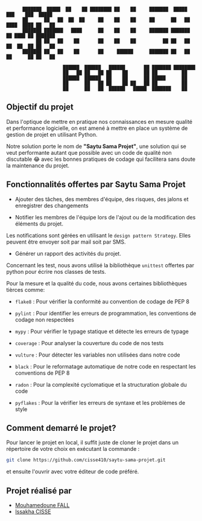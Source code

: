           ███████  █████  ██    ██ ████████ ██    ██     ███████  █████  ███    ███  █████       
          ██      ██   ██  ██  ██     ██    ██    ██     ██      ██   ██ ████  ████ ██   ██         
          ███████ ███████   ████      ██    ██    ██     ███████ ███████ ██ ████ ██ ███████         
               ██ ██   ██    ██       ██    ██    ██          ██ ██   ██ ██  ██  ██ ██   ██         
          ███████ ██   ██    ██       ██     ██████      ███████ ██   ██ ██      ██ ██   ██
          
                         ██████  ██████   ██████       ██ ███████ ████████
                         ██   ██ ██   ██ ██    ██      ██ ██         ██
                         ██████  ██████  ██    ██      ██ █████      ██
                         ██      ██   ██ ██    ██ ██   ██ ██         ██
                         ██      ██   ██  ██████   █████  ███████    ██  

## Objectif du projet
<p>Dans l'optique de mettre en pratique nos connaissances en mesure qualité et performance logicielle, on est amené à mettre en place un système de gestion de projet en utilisant Python.</p>
Notre solution porte le nom de <b>"Saytu Sama Projet"</b>, une solution qui se veut performante autant que possible avec un code de qualité non discutable 😂 avec les bonnes pratiques de codage qui facilitera sans doute la maintenance du projet.

## Fonctionnalités offertes par <b>Saytu Sama Projet</b>

- Ajouter des tâches, des membres d'équipe, des risques, des jalons et enregistrer des changements
- <p>Notifier les membres de l'équipe lors de l'ajout ou de la modification des éléments du projet.</p>
Les notifications sont gérées en utilisant le ```design pattern Strategy```. Elles peuvent être envoyer soit par mail soit par SMS.
- Générer un rapport des activités du projet.</p>

Concernant les test, nous avons utilisé la bibliothèque ```unittest``` offertes par python pour écrire nos classes de tests.</p>
Pour la mesure et la qualité du code, nous avons certaines bibliothèques tièrces comme: </p>
- ```flake8``` : Pour vérifier la conformité au convention de codage de PEP 8 </p>
- ```pylint``` : Pour identifier les erreurs de programmation, les conventions de codage non respectées </p>
- ```mypy``` : Pour vérifier le typage statique et détecte les erreurs de typage</p>
- ```coverage``` : Pour analyser la couverture du code de nos tests</p>
- ```vulture``` : Pour détecter les variables non utilisées dans notre code</p>
- ```black``` : Pour le reformatage automatique de notre code en respectant les conventions de PEP 8</p>
- ```radon``` : Pour la complexité cyclomatique et la structuration globale du code</p>
- ```pyflakes``` : Pour la vérifier les erreurs de syntaxe et les problèmes de style</p>

## Comment demarré le projet?
Pour lancer le projet en local, il suffit juste de cloner le projet dans un répertoire de votre choix en exécutant la commande :
```bash
git clone https://github.com/cisse410/saytu-sama-projet.git
```
 et ensuite l'ouvrir avec votre éditeur de code préféré.


## Projet réalisé par 
 - <a href="https://github.com/pape-medoune">Mouhamedoune FALL</a>
 - <a href="https://github.com/cisse410">Issakha CISSE</a>
